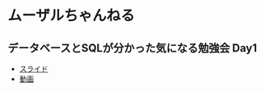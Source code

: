 # ムーザルちゃんねる

## データベースとSQLが分かった気になる勉強会 Day1

- [スライド](https://docs.google.com/presentation/d/e/2PACX-1vRmIpdYETPYDaSIL8fpEP9eG9jO3ELPBC_urp7gx9yPvq5Y_mfxATzpFGbNsYf7TEDYk7DFflCZ0ONl/pub?start=false&loop=false&delayms=3000)
- [動画](https://www.youtube.com/watch?v=SOF98V8fHRM)
